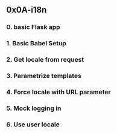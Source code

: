 ## 0x0A-i18n
### 0. basic Flask app
### 1. Basic Babel Setup
### 2. Get locale from request
### 3. Parametrize templates
### 4. Force locale with URL parameter
### 5. Mock logging in
### 6. Use user locale
